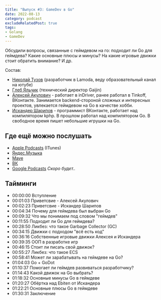 ```yaml
---
title: "Выпуск #3: GameDev в Go"
date: 2022-08-13
category: podcast
excludeRelatedPost: true
tags:
- Golang
- GameDev
---
```


Обсудили вопросы, связанные с геймдевом на го: подходит ли Go для геймдева? Какие основные плюсы и минусы? На какие
игровые движки стоит обратить внимание? И др.


<PlayerEmbedApple title="Выпуск #3: GameDev в Go"
author="Go Get Podcast"
authorId="id1610745137"
episodeId="1000575962662"
/>



Состав:

- [Николай Тузов](https://t.me/justskiv) (разработчик в Lamoda, веду образовательный канал на ютубе)
- [Глеб Яльчик](https://t.me/gleb_yaltchik) (технический директор Gaijin)
- [Алексей Акулович](http://t.me/AterCattus) - работает в inDriver, ранее работал в Tinkoff, ВКонтакте. Занимается backend-стороной сложных и интересных проектов, увлекается геймдевом на Go в качестве хобби.
- [Искандер Шарипов](http://t.me/quasilyte) - программист ВКонтакте, работает над компилятором kphp. В прошлом работал над компилятором Go. В свободное время пишет небольшие игрушки на Go.

<!-- more -->

## Где ещё можно послушать

- [Apple Podcasts](https://podcasts.apple.com/us/podcast/%D0%B2%D1%8B%D0%BF%D1%83%D1%81%D0%BA-3-gamedev-%D0%B2-go/id1610745137?i=1000575962662) (ITunes)
- [Яндес.Музыка](https://music.yandex.ru/album/21540938/track/106536753)
- [Mave](https://gogetpodcast.mave.digital/ep-3)
- [ВК](https://vk.com/gogetpodcast?w=wall-210788342_4)
- [Google Podcasts](https://podcasts.google.com/feed/aHR0cHM6Ly9mZWVkcy5zb3VuZGNsb3VkLmNvbS91c2Vycy9zb3VuZGNsb3VkOnVzZXJzOjEwODYxNjcwNTMvc291bmRzLnJzcw?sa=X&ved=0CAMQ4aUDahcKEwiI8PrI_cP5AhUAAAAAHQAAAAAQAQ) _Скоро будет.._

## Тайминги

 - 00:00:00 Вступление
 - 00:01:03 Приветсвие - Алексей Акулович
 - 00:02:23 Приветсвие - Искандер Шарипов
 - 00:04:34 Почему для геймдева был выбран Go
 - 00:09:32 Что мы понимаем под словом "геймдев"
 - 00:11:55 Подходит ли Go для геймдева?
 - 00:28:50 Ликбез: что такое Garbage Collector (GC)
 - 00:34:15 Движки с подходом "всё есть код"
 - 00:36:16 Собственные игровые движки Алексея и Искандера
 - 00:39:35 ООП в разработке игр
 - 00:46:15 Стоит ли писать свой движок?
 - 00:55:27 Ликбез: что такое ECS
 - 00:58:41 Может ли зарабатывать на геймдеве на Go?
 - 01:04:03 Go + GoDot
 - 01:10:37 Помогает ли геймдев развиваться разработчику?
 - 01:14:43 Какой движок на Go выбрать?
 - 01:18:32 Основные минусы Go в геймдеве
 - 01:20:27 Обёртка над Ebiten от Искандера
 - 01:22:21 Основные плюсы Go в геймдеве
 - 01:30:31 Заключение

<Remark></Remark>